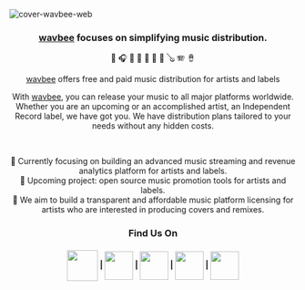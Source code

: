 
![cover-wavbee-web](https://user-images.githubusercontent.com/49812651/187024790-44d6b9bc-dfd1-43c4-a599-45c5ef6f884a.jpg)


<div align="center">
  <h3 id="-building-one-commit-at-a-time-"><a href="https://www.wavbee.com/">wavbee</a> focuses on simplifying music distribution.</h3>
  
  🎤 🎧 🎸 🥁 🎹 🎻 🎺 🪕 🪗 🪘 
  
  <p><a href="https://www.wavbee.com/">wavbee</a> offers free and paid music distribution for artists and labels</p>
  <p>With <a href="https://www.wavbee.com/">wavbee</a>, you can release your music to all major platforms worldwide. Whether you are an upcoming or an accomplished artist, an Independent Record label, we have got you. We have distribution plans tailored to your needs without any hidden costs.</p>
  <br>
  <p>
    🔭 Currently focusing on building an advanced music streaming and revenue analytics platform for artists and labels.<br>
    🌱 Upcoming project: open source music promotion tools for artists and labels.<br>
    🎯 We aim to build a transparent and affordable music platform licensing for artists who are interested in producing covers and remixes.<br>
  </p>

  <h3>Find Us On
  <h4>
    <a href="https://www.wavbee.com/"><img height="54" align="center" src="https://user-images.githubusercontent.com/49812651/187025423-7e45120c-f1c2-4d8e-8304-b50017e7b54b.png"></a> | <a href="https://twitter.com/wavbee"><img height="50" align="center" src="https://user-images.githubusercontent.com/49812651/187025718-aaa6f5bb-c93c-42a2-b6b6-bdc745fd110a.png"></a> | <a href="https://www.facebook.com/wavbee"><img height="50" align="center" src="https://user-images.githubusercontent.com/49812651/187025619-1d8e9bc4-fd0d-4443-aa17-471267ea45f2.png"></a> | <a href="https://www.instagram.com/wavbee_/"><img height="50" align="center" src="https://user-images.githubusercontent.com/49812651/187025670-f1972ba2-f7b0-48a2-8fe4-a2d76af1f05d.png"></a> | <a href="https://open.spotify.com/user/0odiisjiop4hzug34bko83nw2"><img height="50" align="center" src="https://user-images.githubusercontent.com/49812651/187025794-d2b3cfa2-7562-46fe-bfbf-122568b77a57.png"></a>




  </h4>
  <br>
  <br>
</div>
<!--

**Here are some ideas to get you started:**

🙋‍♀️ A short introduction - what is your organization all about?
🌈 Contribution guidelines - how can the community get involved?
👩‍💻 Useful resources - where can the community find your docs? Is there anything else the community should know?
🍿 Fun facts - what does your team eat for breakfast?
🧙 Remember, you can do mighty things with the power of [Markdown](https://docs.github.com/github/writing-on-github/getting-started-with-writing-and-formatting-on-github/basic-writing-and-formatting-syntax)
-->
